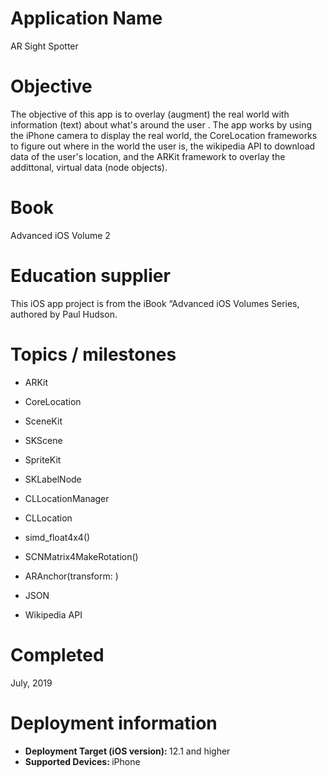 # Application Name
AR Sight Spotter

# Objective
The objective of this app is to overlay (augment) the real world with information (text) about what's around the user . 
The app works by using the iPhone camera to display the real world, the CoreLocation frameworks to figure out where in the world the user is, the wikipedia API to download data of the user's location, and the ARKit framework to overlay the addittonal, virtual data (node objects).

# Book
Advanced iOS Volume 2

# Education supplier
This iOS app project is from the iBook “Advanced iOS Volumes Series, authored by Paul Hudson.

# Topics / milestones

- ARKit

- CoreLocation

- SceneKit

- SKScene

- SpriteKit

- SKLabelNode

- CLLocationManager

- CLLocation

- simd_float4x4()

- SCNMatrix4MakeRotation()

- ARAnchor(transform: )

- JSON

- Wikipedia API

# Completed
July, 2019

# Deployment information
- <strong>Deployment Target (iOS version): </strong>12.1 and higher
- <strong>Supported Devices: </strong>iPhone
